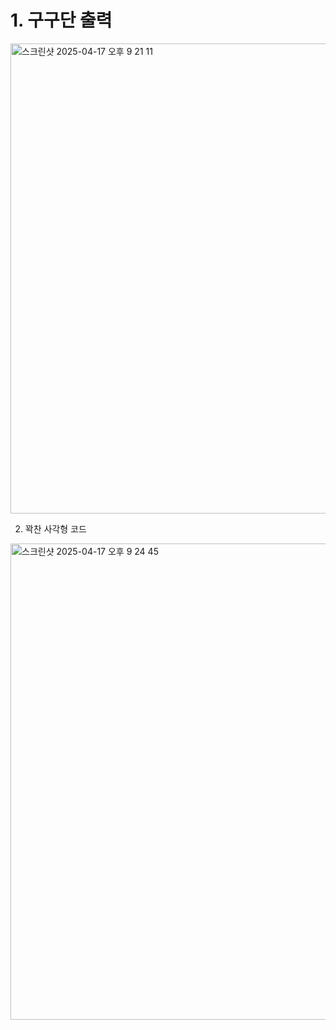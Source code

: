 # 1. 구구단 출력
<img width="752" alt="스크린샷 2025-04-17 오후 9 21 11" src="https://github.com/user-attachments/assets/2fd7433e-6d28-4099-b0be-12d683abca86" />

2. 꽉찬 사각형 코드
<img width="762" alt="스크린샷 2025-04-17 오후 9 24 45" src="https://github.com/user-attachments/assets/1a0c64c9-1aff-432e-abb6-650ac1c2f5ca" />
